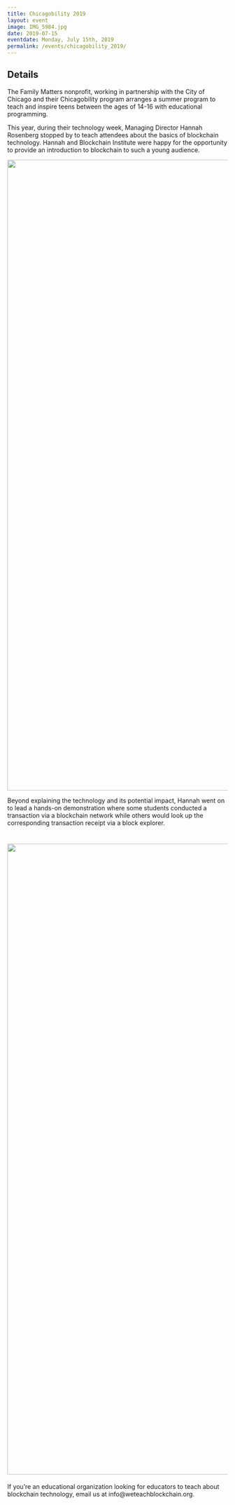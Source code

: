 ```yaml
---
title: Chicagobility 2019
layout: event
image: IMG_5984.jpg
date: 2019-07-15
eventdate: Monday, July 15th, 2019
permalink: /events/chicagobility_2019/
---
```

<h2>Details</h2>
The Family Matters nonprofit, working in partnership with the City of Chicago and their Chicagobility program arranges a summer program to teach and inspire teens between the ages of 14-16 with educational programming.


This year, during their technology week, Managing Director Hannah Rosenberg stopped by to teach attendees about the basics of blockchain technology. Hannah and Blockchain Institute were happy for the opportunity to provide an introduction to blockchain to such a young audience.

<img class="alignnone size-full wp-image-11591" src="https://theblockchaininstitute.org/wp-content/uploads/2019/07/IMG_6013-1.jpg" alt="" width="2160" height="1440" />

Beyond explaining the technology and its potential impact, Hannah went on to lead a hands-on demonstration where some students conducted a transaction via a blockchain network while others would look up the corresponding transaction receipt via a block explorer.
<h1><b><img class="alignnone size-full wp-image-11629" src="https://theblockchaininstitute.org/wp-content/uploads/2019/07/IMG_5984-450x300.jpg" alt="" width="2160" height="1440" />
</b></h1>
If you’re an educational organization looking for educators to teach about blockchain technology, email us at info@weteachblockchain.org.
